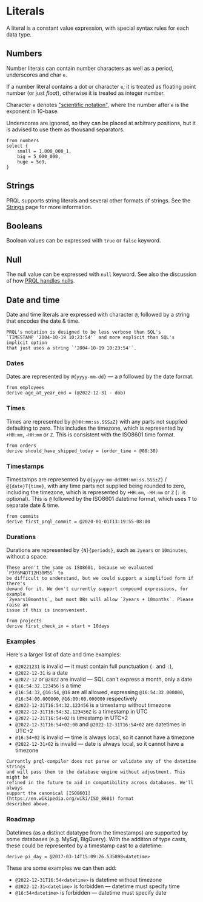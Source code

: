 # Literals

A literal is a constant value expression, with special syntax rules for each
data type.

## Numbers

Number literals can contain number characters as well as a period, underscores
and char `e`.

If a number literal contains a dot or character `e`, it is treated as floating
point number (or just _float_), otherwise it is treated as integer number.

Character `e` denotes
["scientific notation"](https://en.wikipedia.org/wiki/Scientific_notation),
where the number after `e` is the exponent in 10-base.

Underscores are ignored, so they can be placed at arbitrary positions, but it is
advised to use them as thousand separators.

```prql
from numbers
select {
    small = 1.000_000_1,
    big = 5_000_000,
    huge = 5e9,
}
```

## Strings

PRQL supports string literals and several other formats of strings. See the
[Strings](./strings.md) page for more information.

## Booleans

Boolean values can be expressed with `true` or `false` keyword.

## Null

The null value can be expressed with `null` keyword. See also the discussion of
how [PRQL handles nulls](../spec/null.md).

## Date and time

Date and time literals are expressed with character `@`, followed by a string
that encodes the date & time.

```admonish note
PRQL's notation is designed to be less verbose than SQL's
`TIMESTAMP '2004-10-19 10:23:54'` and more explicit than SQL's implicit option
that just uses a string `'2004-10-19 10:23:54'`.
```

### Dates

Dates are represented by `@{yyyy-mm-dd}` — a `@` followed by the date format.

```prql
from employees
derive age_at_year_end = (@2022-12-31 - dob)
```

### Times

Times are represented by `@{HH:mm:ss.SSS±Z}` with any parts not supplied
defaulting to zero. This includes the timezone, which is represented by
`+HH:mm`, `-HH:mm` or `Z`. This is consistent with the ISO8601 time format.

```prql
from orders
derive should_have_shipped_today = (order_time < @08:30)
```

### Timestamps

Timestamps are represented by `@{yyyy-mm-ddTHH:mm:ss.SSS±Z}` / `@{date}T{time}`,
with any time parts not supplied being rounded to zero, including the timezone,
which is represented by `+HH:mm`, `-HH:mm` or `Z` (`:` is optional). This is `@`
followed by the ISO8601 datetime format, which uses `T` to separate date & time.

```prql
from commits
derive first_prql_commit = @2020-01-01T13:19:55-08:00
```

### Durations

Durations are represented by `{N}{periods}`, such as `2years` or `10minutes`,
without a space.

```admonish note
These aren't the same as ISO8601, because we evaluated `P3Y6M4DT12H30M5S` to
be difficult to understand, but we could support a simplified form if there's
demand for it. We don't currently support compound expressions, for example
`2years10months`, but most DBs will allow `2years + 10months`. Please raise an
issue if this is inconvenient.
```

```prql
from projects
derive first_check_in = start + 10days
```

### Examples

Here's a larger list of date and time examples:

- `@20221231` is invalid — it must contain full punctuation (`-` and `:`),
- `@2022-12-31` is a date
- `@2022-12` or `@2022` are invalid — SQL can't express a month, only a date
- `@16:54:32.123456` is a time
- `@16:54:32`, `@16:54`, `@16` are all allowed, expressing `@16:54:32.000000`,
  `@16:54:00.000000`, `@16:00:00.000000` respectively
- `@2022-12-31T16:54:32.123456` is a timestamp without timezone
- `@2022-12-31T16:54:32.123456Z` is a timestamp in UTC
- `@2022-12-31T16:54+02` is timestamp in UTC+2
- `@2022-12-31T16:54+02:00` and `@2022-12-31T16:54+02` are datetimes in UTC+2
- `@16:54+02` is invalid — time is always local, so it cannot have a timezone
- `@2022-12-31+02` is invalid — date is always local, so it cannot have a
  timezone

```admonish note
Currently prql-compiler does not parse or validate any of the datetime strings
and will pass them to the database engine without adjustment. This might be
refined in the future to aid in compatibility across databases. We'll always
support the canonical [ISO8601](https://en.wikipedia.org/wiki/ISO_8601) format
described above.
```

### Roadmap

Datetimes (as a distinct datatype from the timestamps) are supported by some
databases (e.g. MySql, BigQuery). With the addition of type casts, these could
be represented by a timestamp cast to a datetime:

```prql no-eval
derive pi_day = @2017-03-14T15:09:26.535898<datetime>
```

These are some examples we can then add:

- `@2022-12-31T16:54<datetime>` is datetime without timezone
- `@2022-12-31<datetime>` is forbidden — datetime must specify time
- `@16:54<datetime>` is forbidden — datetime must specify date
